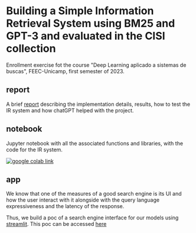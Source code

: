 # Building a Simple Information Retrieval System using BM25 and GPT-3 and evaluated in the CISI collection

Enrollment exercise fot the course "Deep Learning aplicado a sistemas de buscas", FEEC-Unicamp, first semester of 2023.

## report

A brief [report](report.md) describing the implementation details, results, how to test the IR system and how chatGPT helped with the project.

## notebook

Jupyter notebook with all the associated functions and libraries, with the code for the IR system.

[![google colab link](https://colab.research.google.com/assets/colab-badge.svg)](https://colab.research.google.com/github/tcvieira/bm25-exercise-report/blob/main/notebook.ipynb)

## app

We know that one of the measures of a good search engine is its UI and how the user interact with it alongside with the query language expressiveness and the latency of the response.

Thus, we build a poc of a search engine interface for our models using [streamlit](https://streamlit.io/). This poc can be accessed [here](https://tcvieira-bm25-exercise-report-app-41maio.streamlit.app/)
